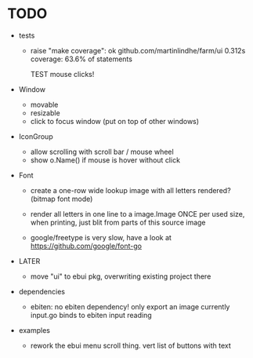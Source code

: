 # TODO

* tests
    - raise "make coverage":
        ok  	github.com/martinlindhe/farm/ui	0.312s	coverage: 63.6% of statements

        TEST mouse clicks!

* Window
    - movable
    - resizable
    - click to focus window (put on top of other windows)

* IconGroup
    - allow scrolling with scroll bar / mouse wheel
    - show o.Name() if mouse is hover without click

* Font
    - create a one-row wide lookup image with all letters rendered? (bitmap font mode)
    - render all letters in one line to a image.Image ONCE per used size, when printing,
        just blit from parts of this source image

    - google/freetype is very slow, have a look at https://github.com/google/font-go

* LATER
    - move "ui" to ebui pkg, overwriting existing project there

* dependencies
    - ebiten: no ebiten dependency! only export an image
        currently input.go binds to ebiten input reading

* examples
    - rework the ebui menu scroll thing. vert list of buttons with text
